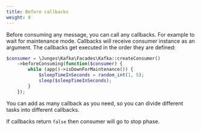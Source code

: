 ```yaml
---
title: Before callbacks
weight: 8
---
```


Before consuming any message, you can call any callbacks. For example to wait for
maintenance mode. Callbacks will receive consumer instance as an argument.
The callbacks get executed in the order they are defined:

```php
$consumer = \Junges\Kafka\Facades\Kafka::createConsumer()
    ->beforeConsuming(function($consumer) {
        while (app()->isDownForMaintenance()) {
            $sleepTimeInSeconds = random_int(1, 5);
            sleep($sleepTimeInSeconds);
        }       
    });
```

You can add as many callback as you need, so you can divide different tasks into 
different callbacks.

If callbacks return `false` then consumer will go to stop phase.
